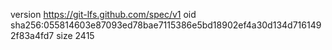 version https://git-lfs.github.com/spec/v1
oid sha256:055814603e87093ed78bae7115386e5bd18902ef4a30d134d7161492f83a4fd7
size 2415
